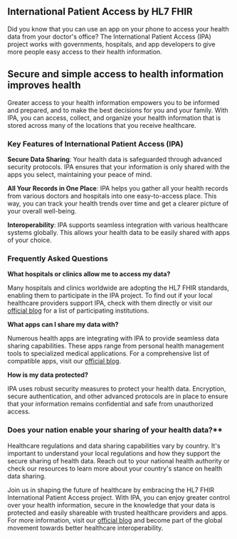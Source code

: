 ## International Patient Access by HL7 FHIR

Did you know that you can use an app on your phone to access your health data from your doctor's office? The International Patient Access (IPA) project works with governments, hospitals, and app developers to give more people easy access to their health information. 

## Secure and simple access to health information improves health
Greater access to your health information empowers you to be informed and prepared, and to make the best decisions for you and your family. With IPA, you can access, collect, and organize your health information that is stored across many of the locations that you receive healthcare. 

### Key Features of International Patient Access (IPA)

**Secure Data Sharing**: Your health data is safeguarded through advanced security protocols. IPA ensures that your information is only shared with the apps you select, maintaining your peace of mind.

**All Your Records in One Place**: IPA helps you gather all your health records from various doctors and hospitals into one easy-to-access place. This way, you can track your health trends over time and get a clearer picture of your overall well-being.

**Interoperability**: IPA supports seamless integration with various healthcare systems globally. This allows your health data to be easily shared with apps of your choice.


### Frequently Asked Questions

**What hospitals or clinics allow me to access my data?**

Many hospitals and clinics worldwide are adopting the HL7 FHIR standards, enabling them to participate in the IPA project. To find out if your local healthcare providers support IPA, check with them directly or visit our [official blog](https://blog.hl7.org/international-patient-access) for a list of participating institutions.

**What apps can I share my data with?**

Numerous health apps are integrating with IPA to provide seamless data sharing capabilities. These apps range from personal health management tools to specialized medical applications. For a comprehensive list of compatible apps, visit our [official blog](https://blog.hl7.org/international-patient-access).

**How is my data protected?**

IPA uses robust security measures to protect your health data. Encryption, secure authentication, and other advanced protocols are in place to ensure that your information remains confidential and safe from unauthorized access.

### Does your nation enable your sharing of your health data?**

Healthcare regulations and data sharing capabilities vary by country. It's important to understand your local regulations and how they support the secure sharing of health data. Reach out to your national health authority or check our resources to learn more about your country's stance on health data sharing.

Join us in shaping the future of healthcare by embracing the HL7 FHIR International Patient Access project. With IPA, you can enjoy greater control over your health information, secure in the knowledge that your data is protected and easily shareable with trusted healthcare providers and apps. For more information, visit our [official blog](https://blog.hl7.org/international-patient-access) and become part of the global movement towards better healthcare interoperability.

